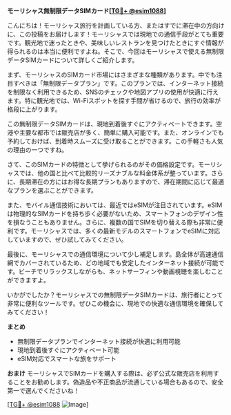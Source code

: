 **モーリシャス無制限データSIMカード[[TG💪+ @esim1088](https://t.me/s/esim1088)]**

こんにちは！モーリシャス旅行を計画している方、またはすでに滞在中の方向けに、この投稿をお届けします！モーリシャスでは現地での通信手段がとても重要です。観光地で迷ったときや、美味しいレストランを見つけたときにすぐ情報が得られるのは本当に便利ですよね。そこで、今回はモーリシャスで使える無制限データSIMカードについて詳しくご紹介します。

まず、モーリシャスのSIMカード市場にはさまざまな種類があります。中でも注目すべきは「無制限データプラン」です。このプランでは、インターネット接続を制限なく利用できるため、SNSのチェックや地図アプリの使用が快適に行えます。特に観光地では、Wi-Fiスポットを探す手間が省けるので、旅行の効率が格段に上がります。

この無制限データSIMカードは、現地到着後すぐにアクティベートできます。空港や主要な都市では販売店が多く、簡単に購入可能です。また、オンラインでも予約しておけば、到着時スムーズに受け取ることができます。この手軽さも人気の理由の一つですね。

さて、このSIMカードの特徴として挙げられるのがその価格設定です。モーリシャスでは、他の国と比べて比較的リーズナブルな料金体系が整っています。さらに、長期滞在の方にはお得な長期プランもありますので、滞在期間に応じて最適なプランを選ぶことができます。

また、モバイル通信技術においては、最近ではeSIMが注目されています。eSIMは物理的なSIMカードを持ち歩く必要がないため、スマートフォンのデザイン性を損なうこともありません。さらに、複数の国でSIMを切り替える際も非常に便利です。モーリシャスでは、多くの最新モデルのスマートフォンでeSIMに対応していますので、ぜひ試してみてください。

最後に、モーリシャスでの通信環境について少し補足します。島全体が高速通信網でカバーされているため、どの地域でも安定したインターネット接続が可能です。ビーチでリラックスしながらも、ネットサーフィンや動画視聴を楽しむことができますよ。

いかがでしたか？モーリシャスでの無制限データSIMカードは、旅行者にとって非常に便利なツールです。ぜひこの機会に、現地での快適な通信環境を確保してみてください！

**まとめ**
- 無制限データプランでインターネット接続が快適に利用可能
- 現地到着後すぐにアクティベート可能
- eSIM対応でスマートな旅をサポート

**おまけ**
モーリシャスでSIMカードを購入する際は、必ず公式な販売店を利用することをお勧めします。偽造品や不正商品が流通している場合もあるので、安全第一で選んでくださいね！

[[TG💪+ @esim1088](https://t.me/s/esim1088) ![Image](https://i.postimg.cc/Y0z9fWf4/image.png)]